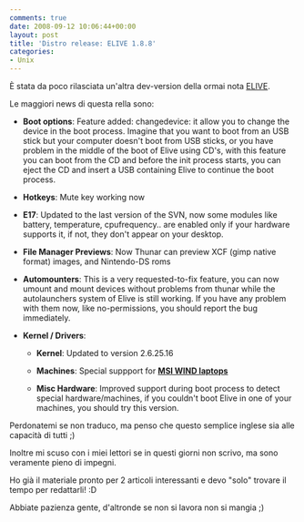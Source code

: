 ```yaml
---
comments: true
date: 2008-09-12 10:06:44+00:00
layout: post
title: 'Distro release: ELIVE 1.8.8'
categories:
- Unix
---
```


È stata da poco rilasciata un'altra dev-version della ormai nota [ELIVE](www.elivecd.org).

Le maggiori news di questa rella sono:



	
  * **Boot options**: Feature added: changedevice: it allow you to change the device in the boot process. Imagine that you want to boot from an USB stick but your computer doesn't boot from USB sticks, or you have problem in the middle of the boot of Elive using CD's, with this feature you can boot from the CD and before the init process starts, you can eject the CD and insert a USB containing Elive to continue the boot process.

	
  * **Hotkeys**: Mute key working now

	
  * **E17**: Updated to the last version of the SVN, now some modules like battery, temperature, cpufrequency.. are enabled only if your hardware supports it, if not, they don't appear on your desktop.

	
  * **File Manager Previews**: Now Thunar can preview XCF (gimp native format) images, and Nintendo-DS roms

	
  * **Automounters**: This is a very requested-to-fix feature, you can now umount and mount devices without problems from thunar while the autolaunchers system of Elive is still working. If you have any problem with them now, like no-permissions, you should report the bug immediately.

	
  * **Kernel / Drivers**:

	
    * **Kernel**: Updated to version 2.6.25.16

	
    * **Machines**: Special suppport for [**MSI WIND laptops**](http://en.wikipedia.org/wiki/MSI_Wind_PC)

	
    * **Misc Hardware**: Improved support during boot process to detect special hardware/machines, if you couldn't boot Elive in one of your machines, you should try this version.





Perdonatemi se non traduco, ma penso che questo semplice inglese sia alle capacità di tutti ;)

Inoltre mi scuso con i miei lettori se in questi giorni non scrivo, ma sono veramente pieno di impegni.

Ho già il materiale pronto per 2 articoli interessanti e devo "solo" trovare il tempo per redattarli! :D

Abbiate pazienza gente, d'altronde se non si lavora non si mangia ;)

